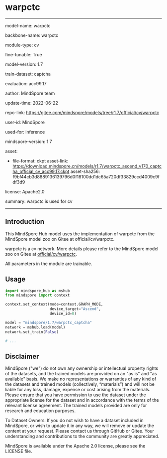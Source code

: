 # warpctc

---

model-name: warpctc

backbone-name: warpctc

module-type: cv

fine-tunable: True

model-version: 1.7

train-dataset: captcha

evaluation: acc99.17

author: MindSpore team

update-time: 2022-06-22

repo-link: <https://gitee.com/mindspore/models/tree/r1.7/official/cv/warpctc>

user-id: MindSpore

used-for: inference

mindspore-version: 1.7

asset:

-
    file-format: ckpt
    asset-link: <https://download.mindspore.cn/models/r1.7/warpctc_ascend_v170_captcha_official_cv_acc99.17.ckpt>
    asset-sha256: f9bf44cb3d8889136139796d0f18100dd1dc65a720df33829ccd4009c9fdf3d9

license: Apache2.0

summary: warpctc is used for cv

---

## Introduction

This MindSpore Hub model uses the implementation of warpctc from the MindSpore model zoo on Gitee at official/cv/warpctc.

warpctc is a cv network. More details please refer to the MindSpore model zoo on Gitee at [official/cv/warpctc](https://gitee.com/mindspore/models/blob/r1.7/official/cv/warpctc/README.md).

All parameters in the module are trainable.

## Usage

```python
import mindspore_hub as mshub
from mindspore import context

context.set_context(mode=context.GRAPH_MODE,
                    device_target="Ascend",
                    device_id=0)

model = "mindspore/1.7/warpctc_captcha"
network = mshub.load(model)
network.set_train(False)

# ...
```

## Disclaimer

MindSpore ("we") do not own any ownership or intellectual property rights of the datasets, and the trained models are provided on an "as is" and "as available" basis. We make no representations or warranties of any kind of the datasets and trained models (collectively, “materials”) and will not be liable for any loss, damage, expense or cost arising from the materials. Please ensure that you have permission to use the dataset under the appropriate license for the dataset and in accordance with the terms of the relevant license agreement. The trained models provided are only for research and education purposes.

To Dataset Owners: If you do not wish to have a dataset included in MindSpore, or wish to update it in any way, we will remove or update the content at your request. Please contact us through GitHub or Gitee. Your understanding and contributions to the community are greatly appreciated.

MindSpore is available under the Apache 2.0 license, please see the LICENSE file.
